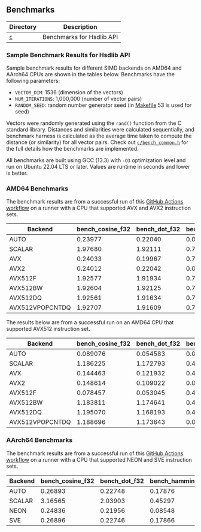 ## Benchmarks

| Directory | Description               |
|-----------|---------------------------|
| [`c`](c/) | Benchmarks for Hsdlib API |

### Sample Benchmark Results for Hsdlib API

Sample benchmark results for different SIMD backends on AMD64 and AArch64 CPUs are shown in the tables below.
Benchmarks have the following parameters:

- `VECTOR_DIM`: 1536 (dimension of the vectors)
- `NUM_ITERATIONS`: 1,000,000 (number of vector pairs)
- `RANDOM_SEED`: random number generator seed (in [Makefile](../Makefile) 53 is used for seed)

Vectors were randomly generated using the `rand()` function from the C standard library.
Distances and similarities were calculated sequentially, and benchmark harness is calculated as the average time taken
to compute the distance (or similarity) for all vector pairs.
Check out [`c/bench_common.h`](c/bench_common.h) for the full details how the benchmarks are implemented.

All benchmarks are built using GCC (13.3) with `-O3` optimization level and run on Ubuntu 22.04 LTS or later.
Values are runtime in seconds and lower is better.

### AMD64 Benchmarks

The benchmark results are from a successful run of this
[GitHub Actions workflow](https://github.com/habedi/hsdlib/actions/workflows/benches_amd64.yml)
on a runner with a CPU that supported AVX and AVX2 instruction sets.

| Backend         | bench_cosine_f32 | bench_dot_f32 | bench_hamming_u8 | bench_jaccard_u16 | bench_manhattan_f32 | bench_sqeuclidean_f32 |
|-----------------|------------------|---------------|------------------|-------------------|---------------------|-----------------------|
| AUTO            | 0.23977          | 0.22040       | 0.04192          | 0.91230           | 0.16509             | 0.22214               |
| SCALAR          | 1.97680          | 1.92111       | 0.76417          | 1.45352           | 1.91891             | 1.94650               |
| AVX             | 0.24033          | 0.19967       | 0.76271          | 1.44779           | 0.16449             | 0.20133               |
| AVX2            | 0.24012          | 0.22042       | 0.04193          | 0.91202           | 0.16935             | 0.22407               |
| AVX512F         | 1.92577          | 1.91934       | 0.76340          | 1.44261           | 1.93602             | 1.93231               |
| AVX512BW        | 1.92604          | 1.92125       | 0.75502          | 1.44157           | 1.91425             | 1.91481               |
| AVX512DQ        | 1.92561          | 1.91634       | 0.76431          | 1.44308           | 1.92608             | 1.91666               |
| AVX512VPOPCNTDQ | 1.92707          | 1.91609       | 0.76773          | 1.44231           | 1.91775             | 1.91852               |

The results below are from a successful run on an AMD64 CPU that supported AVX512 instruction set.

| Backend         | bench_cosine_f32 | bench_dot_f32 | bench_hamming_u8 | bench_jaccard_u16 | bench_manhattan_f32 | bench_sqeuclidean_f32 |
|-----------------|------------------|---------------|------------------|-------------------|---------------------|-----------------------|
| AUTO            | 0.089076         | 0.054583      | 0.014012         | 0.308124          | 0.054883            | 0.056979              |
| SCALAR          | 1.186225         | 1.172793      | 0.445971         | 0.865517          | 1.171607            | 1.171269              |
| AVX             | 0.144463         | 0.121932      | 0.443385         | 0.865236          | 0.097709            | 0.121355              |
| AVX2            | 0.148614         | 0.109022      | 0.025315         | 0.295954          | 0.094523            | 0.112432              |
| AVX512F         | 0.078457         | 0.053045      | 0.442175         | 0.869115          | 0.054395            | 0.056841              |
| AVX512BW        | 1.183811         | 1.174641      | 0.447524         | 0.264160          | 1.164908            | 1.165508              |
| AVX512DQ        | 1.195070         | 1.168193      | 0.444074         | 0.264640          | 1.180334            | 1.171049              |
| AVX512VPOPCNTDQ | 1.188696         | 1.173643      | 0.013351         | 0.870104          | 1.169641            | 1.168621              |

### AArch64 Benchmarks

The benchmark results are from a successful run of this
[GitHub Actions workflow](https://github.com/habedi/hsdlib/actions/workflows/benches_aarch64.yml)
on a runner with a CPU that supported NEON and SVE instruction sets.

| Backend | bench_cosine_f32 | bench_dot_f32 | bench_hamming_u8 | bench_jaccard_u16 | bench_manhattan_f32 | bench_sqeuclidean_f32 |
|---------|------------------|---------------|------------------|-------------------|---------------------|-----------------------|
| AUTO    | 0.26893          | 0.22748       | 0.17876          | 1.25252           | 0.23150             | 0.23081               |
| SCALAR  | 3.16565          | 2.03903       | 0.45297          | 0.18185           | 1.81436             | 2.25408               |
| NEON    | 0.24836          | 0.21956       | 0.08548          | 0.47345           | 0.22372             | 0.22436               |
| SVE     | 0.26896          | 0.22746       | 0.17866          | 1.24904           | 0.23142             | 0.23053               |
